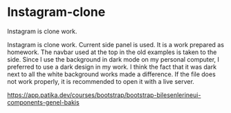 # Instagram-clone
Instagram is clone work. 

Instagram is clone work. Current side panel is used. It is a work prepared as homework. The navbar used at the top in the old examples is taken to the side. Since I use the background in dark mode on my personal computer, I preferred to use a dark design in my work. I think the fact that it was dark next to all the white background works made a difference. If the file does not work properly, it is recommended to open it with a live server.

https://app.patika.dev/courses/bootstrap/bootstrap-bilesenlerineui-components-genel-bakis
